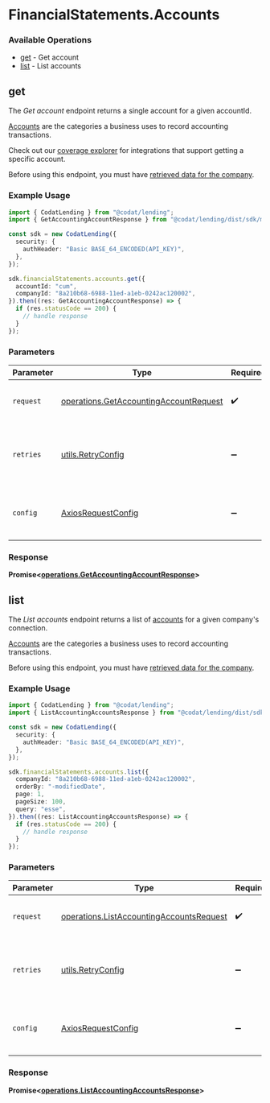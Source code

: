 # FinancialStatements.Accounts

### Available Operations

* [get](#get) - Get account
* [list](#list) - List accounts

## get

The *Get account* endpoint returns a single account for a given accountId.

[Accounts](https://docs.codat.io/accounting-api#/schemas/Account) are the categories a business uses to record accounting transactions.

Check out our [coverage explorer](https://knowledge.codat.io/supported-features/accounting?view=tab-by-data-type&dataType=chartOfAccounts) for integrations that support getting a specific account.

Before using this endpoint, you must have [retrieved data for the company](https://docs.codat.io/lending-api#/operations/refresh-company-data).


### Example Usage

```typescript
import { CodatLending } from "@codat/lending";
import { GetAccountingAccountResponse } from "@codat/lending/dist/sdk/models/operations";

const sdk = new CodatLending({
  security: {
    authHeader: "Basic BASE_64_ENCODED(API_KEY)",
  },
});

sdk.financialStatements.accounts.get({
  accountId: "cum",
  companyId: "8a210b68-6988-11ed-a1eb-0242ac120002",
}).then((res: GetAccountingAccountResponse) => {
  if (res.statusCode == 200) {
    // handle response
  }
});
```

### Parameters

| Parameter                                                                                        | Type                                                                                             | Required                                                                                         | Description                                                                                      |
| ------------------------------------------------------------------------------------------------ | ------------------------------------------------------------------------------------------------ | ------------------------------------------------------------------------------------------------ | ------------------------------------------------------------------------------------------------ |
| `request`                                                                                        | [operations.GetAccountingAccountRequest](../../models/operations/getaccountingaccountrequest.md) | :heavy_check_mark:                                                                               | The request object to use for the request.                                                       |
| `retries`                                                                                        | [utils.RetryConfig](../../models/utils/retryconfig.md)                                           | :heavy_minus_sign:                                                                               | Configuration to override the default retry behavior of the client.                              |
| `config`                                                                                         | [AxiosRequestConfig](https://axios-http.com/docs/req_config)                                     | :heavy_minus_sign:                                                                               | Available config options for making requests.                                                    |


### Response

**Promise<[operations.GetAccountingAccountResponse](../../models/operations/getaccountingaccountresponse.md)>**


## list

﻿The *List accounts* endpoint returns a list of [accounts](https://docs.codat.io/accounting-api#/schemas/Account) for a given company's connection.

[Accounts](https://docs.codat.io/accounting-api#/schemas/Account) are the categories a business uses to record accounting transactions.

Before using this endpoint, you must have [retrieved data for the company](https://docs.codat.io/lending-api#/operations/refresh-company-data).

### Example Usage

```typescript
import { CodatLending } from "@codat/lending";
import { ListAccountingAccountsResponse } from "@codat/lending/dist/sdk/models/operations";

const sdk = new CodatLending({
  security: {
    authHeader: "Basic BASE_64_ENCODED(API_KEY)",
  },
});

sdk.financialStatements.accounts.list({
  companyId: "8a210b68-6988-11ed-a1eb-0242ac120002",
  orderBy: "-modifiedDate",
  page: 1,
  pageSize: 100,
  query: "esse",
}).then((res: ListAccountingAccountsResponse) => {
  if (res.statusCode == 200) {
    // handle response
  }
});
```

### Parameters

| Parameter                                                                                            | Type                                                                                                 | Required                                                                                             | Description                                                                                          |
| ---------------------------------------------------------------------------------------------------- | ---------------------------------------------------------------------------------------------------- | ---------------------------------------------------------------------------------------------------- | ---------------------------------------------------------------------------------------------------- |
| `request`                                                                                            | [operations.ListAccountingAccountsRequest](../../models/operations/listaccountingaccountsrequest.md) | :heavy_check_mark:                                                                                   | The request object to use for the request.                                                           |
| `retries`                                                                                            | [utils.RetryConfig](../../models/utils/retryconfig.md)                                               | :heavy_minus_sign:                                                                                   | Configuration to override the default retry behavior of the client.                                  |
| `config`                                                                                             | [AxiosRequestConfig](https://axios-http.com/docs/req_config)                                         | :heavy_minus_sign:                                                                                   | Available config options for making requests.                                                        |


### Response

**Promise<[operations.ListAccountingAccountsResponse](../../models/operations/listaccountingaccountsresponse.md)>**

